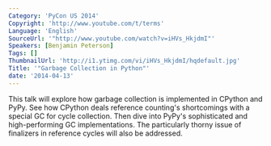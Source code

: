 ```yaml
---
Category: 'PyCon US 2014'
Copyright: 'http://www.youtube.com/t/terms'
Language: 'English'
SourceUrl: '"http://www.youtube.com/watch?v=iHVs_HkjdmI"'
Speakers: [Benjamin Peterson]
Tags: []
ThumbnailUrl: 'http://i1.ytimg.com/vi/iHVs_HkjdmI/hqdefault.jpg'
Title: '"Garbage Collection in Python"'
date: '2014-04-13'
---
```

This talk will explore how garbage collection is implemented in CPython and PyPy. See how CPython deals reference counting's shortcomings with a special GC for cycle collection. Then dive into PyPy's sophisticated and high-performing GC implementations. The particularly thorny issue of finalizers in reference cycles will also be addressed.